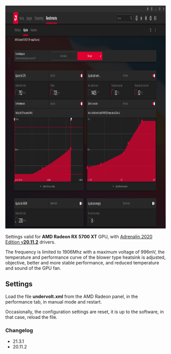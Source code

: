 <p align="center">
        <img src="res/amdRadeon.png" alt="PNG" height="700px" />
</p>


Settings valid for **AMD Radeon RX 5700 XT** GPU, with [Adrenalin 2020 Edition v**20.11.2**](https://drivers.amd.com/drivers/radeon-software-adrenalin-2020-20.11.2-win10-64bit-nov18.exe) drivers.

The frequency is limited to 1906Mhz with a maximum voltage of 996mV, the temperature and performance curve of the blower type heatsink is adjusted, objective, better and more stable performance, and reduced temperature and sound of the GPU fan.

## Settings

Load the file **undervolt.xml** from the AMD Radeon panel, in the performance tab, in manual mode and restart. 

Occasionally, the configuration settings are reset, it is up to the software, in that case, reload the file.

### Changelog
- 21.3.1
- 20.11.2
